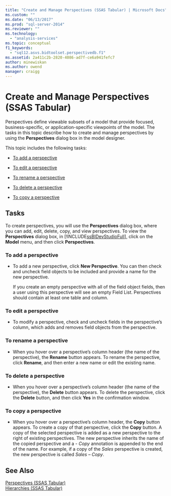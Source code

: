 ```yaml
---
title: "Create and Manage Perspectives (SSAS Tabular) | Microsoft Docs"
ms.custom: ""
ms.date: "06/13/2017"
ms.prod: "sql-server-2014"
ms.reviewer: ""
ms.technology: 
  - "analysis-services"
ms.topic: conceptual
f1_keywords: 
  - "sql12.asvs.bidtoolset.perspectivedb.f1"
ms.assetid: 2a411c2b-2820-4086-ad7f-ce6a941fefc7
author: minewiskan
ms.author: owend
manager: craigg
---
```

# Create and Manage Perspectives (SSAS Tabular)
  Perspectives define viewable subsets of a model that provide focused, business-specific, or application-specific viewpoints of the model. The tasks in this topic describe how to create and manage perspectives by using the **Perspectives** dialog box in the model designer.  
  
 This topic includes the following tasks:  
  
-   [To add a perspective](#bkmk_add)  
  
-   [To edit a perspective](#bkmk_edit)  
  
-   [To rename a perspective](#bkmk_rename)  
  
-   [To delete a perspective](#bkmk_delete)  
  
-   [To copy a perspective](#bkmk_copy)  
  
## Tasks  
 To create perspectives, you will use the **Perspectives** dialog box, where you can add, edit, delete, copy, and view perspectives. To view the **Perspectives** dialog box, in [!INCLUDE[ssBIDevStudioFull](../../includes/ssbidevstudiofull-md.md)], click on the **Model** menu, and then click **Perspectives**.  
  
###  <a name="bkmk_add"></a> To add a perspective  
  
-   To add a new perspective, click **New Perspective**. You can then check and uncheck field objects to be included and provide a name for the new perspective.  
  
     If you create an empty perspective with all of the field object fields, then a user using this perspective will see an empty Field List. Perspectives should contain at least one table and column.  
  
###  <a name="bkmk_edit"></a> To edit a perspective  
  
-   To modify a perspective, check and uncheck fields in the perspective’s column, which adds and removes field objects from the perspective.  
  
###  <a name="bkmk_rename"></a> To rename a perspective  
  
-   When you hover over a perspective’s column header (the name of the perspective), the **Rename** button appears. To rename the perspective, click **Rename**, and then enter a new name or edit the existing name.  
  
###  <a name="bkmk_delete"></a> To delete a perspective  
  
-   When you hover over a perspective’s column header (the name of the perspective), the **Delete** button appears. To delete the perspective, click the **Delete** button, and then click **Yes** in the confirmation window.  
  
###  <a name="bkmk_copy"></a> To copy a perspective  
  
-   When you hover over a perspective’s column header, the **Copy** button appears. To create a copy of that perspective, click the **Copy** button. A copy of the selected perspective is added as a new perspective to the right of existing perspectives. The new perspective inherits the name of the copied perspective and a *- Copy* annotation is appended to the end of the name. For example, if a copy of the *Sales* perspective is created, the new perspective is called *Sales – Copy*.  
  
## See Also  
 [Perspectives &#40;SSAS Tabular&#41;](perspectives-ssas-tabular.md)   
 [Hierarchies &#40;SSAS Tabular&#41;](hierarchies-ssas-tabular.md)  
  
  
